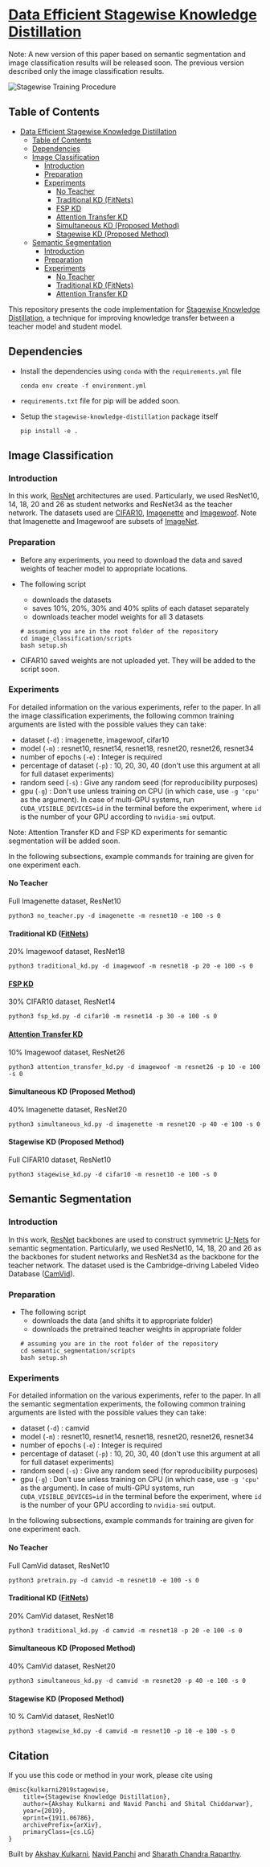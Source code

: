 # [Data Efficient Stagewise Knowledge Distillation](https://arxiv.org/abs/1911.06786)

Note: A new version of this paper based on semantic segmentation and image classification results will be released soon. The previous version described only the image classification results.

![Stagewise Training Procedure](/image_classification/figures/training_proc.png)

## Table of Contents
- [Data Efficient Stagewise Knowledge Distillation](#data-efficient-stagewise-knowledge-distillation)
  - [Table of Contents](#table-of-contents)
  - [Dependencies](#dependencies)
  - [Image Classification](#image-classification)
    - [Introduction](#introduction)
    - [Preparation](#preparation)
    - [Experiments](#experiments)
      - [No Teacher](#no-teacher)
      - [Traditional KD (FitNets)](#traditional-kd-fitnets)
      - [FSP KD](#fsp-kd)
      - [Attention Transfer KD](#attention-transfer-kd)
      - [Simultaneous KD (Proposed Method)](#simultaneous-kd-proposed-method)
      - [Stagewise KD (Proposed Method)](#stagewise-kd-proposed-method)
  - [Semantic Segmentation](#semantic-segmentation)
    - [Introduction](#introduction-1)
    - [Preparation](#preparation-1)
    - [Experiments](#experiments-1)
      - [No Teacher](#no-teacher-1)
      - [Traditional KD (FitNets)](#traditional-kd-fitnets-1)
      - [Attention Transfer KD](#attention-transfer-kd-1)


This repository presents the code implementation for [Stagewise Knowledge Distillation](https://arxiv.org/abs/1911.06786), a technique for improving knowledge transfer between a teacher model and student model.

## Dependencies
- Install the dependencies using `conda` with the `requirements.yml` file
    ```
    conda env create -f environment.yml
    ```
- `requirements.txt` file for pip will be added soon.
- Setup the `stagewise-knowledge-distillation` package itself

    ```
    pip install -e .
    ```

## Image Classification
### Introduction
In this work, [ResNet](https://arxiv.org/abs/1512.03385) architectures are used. Particularly, we used ResNet10, 14, 18, 20 and 26 as student networks and ResNet34 as the teacher network. The datasets used are [CIFAR10](https://www.cs.toronto.edu/~kriz/cifar.html), [Imagenette](https://github.com/fastai/imagenette) and [Imagewoof](https://github.com/fastai/imagenette). Note that Imagenette and Imagewoof are subsets of [ImageNet](http://www.image-net.org/).

### Preparation
- Before any experiments, you need to download the data and saved weights of teacher model to appropriate locations. 
- The following script
    - downloads the datasets
    - saves 10%, 20%, 30% and 40% splits of each dataset separately
    - downloads teacher model weights for all 3 datasets

    ```
    # assuming you are in the root folder of the repository
    cd image_classification/scripts
    bash setup.sh
    ```

- CIFAR10 saved weights are not uploaded yet. They will be added to the script soon.

### Experiments
For detailed information on the various experiments, refer to the paper. In all the image classification experiments, the following common training arguments are listed with the possible values they can take:
- dataset (`-d`) : imagenette, imagewoof, cifar10
- model (`-m`) : resnet10, resnet14, resnet18, resnet20, resnet26, resnet34
- number of epochs (`-e`) : Integer is required
- percentage of dataset (`-p`) : 10, 20, 30, 40 (don't use this argument at all for full dataset experiments)
- random seed (`-s`) : Give any random seed (for reproducibility purposes)
- gpu (`-g`) : Don't use unless training on CPU (in which case, use `-g 'cpu'` as the argument). In case of multi-GPU systems, run `CUDA_VISIBLE_DEVICES=id` in the terminal before the experiment, where `id` is the number of your GPU according to `nvidia-smi` output.

Note: Attention Transfer KD and FSP KD experiments for semantic segmentation will be added soon.

In the following subsections, example commands for training are given for one experiment each.
#### No Teacher
Full Imagenette dataset, ResNet10
```
python3 no_teacher.py -d imagenette -m resnet10 -e 100 -s 0
```

#### Traditional KD ([FitNets](https://arxiv.org/abs/1412.6550))
20% Imagewoof dataset, ResNet18
```
python3 traditional_kd.py -d imagewoof -m resnet18 -p 20 -e 100 -s 0
```

#### [FSP KD](https://ieeexplore.ieee.org/document/8100237)
30% CIFAR10 dataset, ResNet14
```
python3 fsp_kd.py -d cifar10 -m resnet14 -p 30 -e 100 -s 0
```

#### [Attention Transfer KD](https://openreview.net/forum?id=Sks9_ajex)
10% Imagewoof dataset, ResNet26
```
python3 attention_transfer_kd.py -d imagewoof -m resnet26 -p 10 -e 100 -s 0
```

#### Simultaneous KD (Proposed Method)
40% Imagenette dataset, ResNet20
```
python3 simultaneous_kd.py -d imagenette -m resnet20 -p 40 -e 100 -s 0
```

#### Stagewise KD (Proposed Method)
Full CIFAR10 dataset, ResNet10
```
python3 stagewise_kd.py -d cifar10 -m resnet10 -e 100 -s 0
```

## Semantic Segmentation

### Introduction
In this work, [ResNet](https://arxiv.org/abs/1512.03385) backbones are used to construct symmetric [U-Nets](https://arxiv.org/abs/1505.04597) for semantic segmentation. Particularly, we used ResNet10, 14, 18, 20 and 26 as the backbones for student networks and ResNet34 as the backbone for the teacher network. The dataset used is the Cambridge-driving Labeled Video Database ([CamVid](http://mi.eng.cam.ac.uk/research/projects/VideoRec/CamVid/)).

### Preparation
- The following script
    - downloads the data (and shifts it to appropriate folder)
    - downloads the pretrained teacher weights in appropriate folder
    ```
    # assuming you are in the root folder of the repository
    cd semantic_segmentation/scripts
    bash setup.sh
    ```

### Experiments
For detailed information on the various experiments, refer to the paper. In all the semantic segmentation experiments, the following common training arguments are listed with the possible values they can take:
- dataset (`-d`) : camvid
- model (`-m`) : resnet10, resnet14, resnet18, resnet20, resnet26, resnet34
- number of epochs (`-e`) : Integer is required
- percentage of dataset (`-p`) : 10, 20, 30, 40 (don't use this argument at all for full dataset experiments)
- random seed (`-s`) : Give any random seed (for reproducibility purposes)
- gpu (`-g`) : Don't use unless training on CPU (in which case, use `-g 'cpu'` as the argument). In case of multi-GPU systems, run `CUDA_VISIBLE_DEVICES=id` in the terminal before the experiment, where `id` is the number of your GPU according to `nvidia-smi` output.

In the following subsections, example commands for training are given for one experiment each.
#### No Teacher
Full CamVid dataset, ResNet10
```
python3 pretrain.py -d camvid -m resnet10 -e 100 -s 0
```

#### Traditional KD ([FitNets](https://arxiv.org/abs/1412.6550))
20% CamVid dataset, ResNet18
```
python3 traditional_kd.py -d camvid -m resnet18 -p 20 -e 100 -s 0
```

<!-- #### [FSP KD](https://ieeexplore.ieee.org/document/8100237)
30% CIFAR10 dataset, ResNet14
```
python3 fsp_kd.py -d cifar10 -m resnet14 -p 30 -e 100 -s 0
```

#### [Attention Transfer KD](https://openreview.net/forum?id=Sks9_ajex)
10% Imagewoof dataset, ResNet26
```
python3 attention_transfer_kd.py -d imagewoof -m resnet26 -p 10 -e 100 -s 0
``` -->

#### Simultaneous KD (Proposed Method)
40% CamVid dataset, ResNet20
```
python3 simultaneous_kd.py -d camvid -m resnet20 -p 40 -e 100 -s 0
```

#### Stagewise KD (Proposed Method)
10 % CamVid dataset, ResNet10
```
python3 stagewise_kd.py -d camvid -m resnet10 -p 10 -e 100 -s 0
```

## Citation
If you use this code or method in your work, please cite using
```
@misc{kulkarni2019stagewise,
    title={Stagewise Knowledge Distillation},
    author={Akshay Kulkarni and Navid Panchi and Shital Chiddarwar},
    year={2019},
    eprint={1911.06786},
    archivePrefix={arXiv},
    primaryClass={cs.LG}
}
```

Built by [Akshay Kulkarni](https://akshayk07.weebly.com/), [Navid Panchi](https://navidpanchi.wixsite.com/home) and [Sharath Chandra Raparthy](https://sharathraparthy.github.io/).